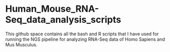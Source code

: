 # Human_Mouse_RNA-Seq_data_analysis_scripts
This github space contains all the bash and R scripts that I have used for running the NGS pipeline for analyzing RNA-Seq data of Homo Sapiens and Mus Musculus.

